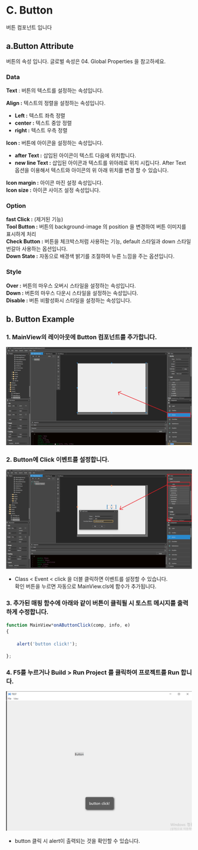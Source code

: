 
#  C. Button
버튼 컴포넌트 입니다

## a.Button Attribute
버튼의 속성 입니다. 글로벌 속성은 04. Global Properties 을 참고하세요.
### **Data**<br>
**Text**  : 버튼의 텍스트를 설정하는 속성입니다.<br>

 **Align  :** 텍스트의 정렬을 설정하는 속성입니다.<br>
* **Left  :** 텍스트 좌측 정렬 <br>
* **center :**  텍스트 중앙 정렬 <br>
* **right  :** 텍스트 우측 정렬 <br>

**Icon  :** 버튼에 아이콘을 설정하는 속성입니다. <br>
* **after Text :**  삽입된 아이콘이 텍스트 다음에 위치합니다.<br>
* **new line Text :**  삽입된 아이콘과 텍스트를 위아래로 위치 시킵니다. After Text  옵션을 이용해서 텍스트와 아이콘의 위 아래 위치를 변경 할 수 있습니다.<br>

**Icon margin :**  아이콘 마진 설정 속성입니다.<br>
**Icon size :**  아이콘 사이즈 설정 속성입니다.<br>
### **Option**<br>
**fast Click :**  (제거된 기능)<br>
**Tool Button  :** 버튼의 background-image 의 position 을 변경하여 버튼 이미지를 표시하게 처리<br>
**Check Button :**  버튼을 체크박스처럼 사용하는 기능, default 스타일과 down 스타일 번갈아 사용하는 옵션입니다. <br>
**Down State :**  자동으로 배경색 밝기를 조절하여 누른 느낌을 주는 옵션입니다.<br>

### **Style**<br>
**Over  :** 버튼의 마우스 오버시 스타일을 설정하는 속성입니다.<br>
**Down :**  버튼의 마우스 다운시 스타일을 설정하는 속성입니다.<br>
**Disable  :** 버튼 비활성화시 스타일을 설정하는 속성입니다.<br>


## b. Button Example

### 1. MainView의 레이아웃에 Button 컴포넌트를 추가합니다.<br>

<img src="./img/button1.png"><br>

### 2. Button에 Click 이벤트를 설정합니다.
<img src="./img/button2.png"><br>
 * Class < Event < click 을 더블 클릭하면 이벤트를 설정할 수 있습니다.<br>
확인 버튼을 누르면 자동으로 MainView.cls에 함수가 추가됩니다.

### 3. 추가된 매핑 함수에 아래와 같이 버튼이 클릭될 시 토스트 메시지를 출력하게 수정합니다.

```javascript
function MainView*onAButtonClick(comp, info, e)
{

	alert('button click!');

};
```

### 4. F5를 누르거나 Build > Run Project 를 클릭하여 프로젝트를 Run 합니다.

<img src="./img/button3.png"><br>

 * button 클릭 시 alert이 출력되는 것을 확인할 수 있습니다.<br>
